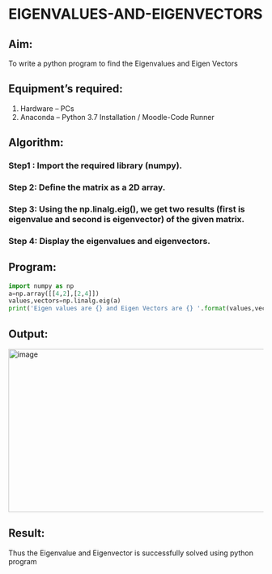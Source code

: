 # EIGENVALUES-AND-EIGENVECTORS
## Aim:
To write a python program to find the Eigenvalues and Eigen Vectors
## Equipment’s required:
1. 	Hardware – PCs
2. 	Anaconda – Python 3.7 Installation / Moodle-Code Runner
## Algorithm:
### Step1 : Import the required library (numpy).
### Step 2: Define the matrix as a 2D array.
### Step 3: Using the np.linalg.eig(),  we get two results (first is eigenvalue and second is eigenvector) of the given matrix.
### Step 4: Display the eigenvalues and eigenvectors.

## Program:
```python
import numpy as np
a=np.array([[4,2],[2,4]])
values,vectors=np.linalg.eig(a)
print('Eigen values are {} and Eigen Vectors are {} '.format(values,vectors))
```

## Output:
<img width="1286" height="322" alt="image" src="https://github.com/user-attachments/assets/b4746708-408c-4c39-bb4b-80fef899b42f" />

## Result:
Thus the Eigenvalue and Eigenvector is successfully solved using python program
